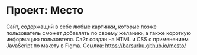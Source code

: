# Проект: Место
Сайт, содержащий в себе любые картинки, которые позже пользователь сможет добавлять по своему желанию, а также короткую информацию пользовтеля. Сайт создан на HTML и CSS с применением JavaScript по макету в Figma.
Ссылка:  https://barsurku.github.io/mesto/
